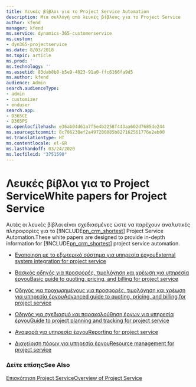 ```yaml
---
title: Λευκές βίβλοι για το Project Service Automation
description: Μια συλλογή από λευκές βίβλους για το Project Service
author: kfend
manager: kfend
ms.service: dynamics-365-customerservice
ms.custom:
- dyn365-projectservice
ms.date: 8/03/2018
ms.topic: article
ms.prod: ''
ms.technology: ''
ms.assetid: 83dab8b8-b5e9-4023-91a0-ffc6166fa9d5
ms.author: kfend
audience: Admin
search.audienceType:
- admin
- customizer
- enduser
search.app:
- D365CE
- D365PS
ms.openlocfilehash: e36ab04d61a7f5e4b2258f443aa602d7685de244
ms.sourcegitcommit: 8c786230ef2a497280885b827162561776e2eb00
ms.translationtype: HT
ms.contentlocale: el-GR
ms.lasthandoff: 03/24/2020
ms.locfileid: "3751590"
---
```

# <a name="white-papers-for-project-service"></a><span data-ttu-id="0e226-103">Λευκές βίβλοι για το Project Service</span><span class="sxs-lookup"><span data-stu-id="0e226-103">White papers for Project Service</span></span>

<span data-ttu-id="0e226-104">Αυτές οι λευκές βίβλοι είναι σχεδιασμένες ώστε να παρέχουν αναλυτικές πληροφορίες για το [!INCLUDE[pn_crm_shortest](../includes/pn-crm-shortest.md)] Project Service Automation.</span><span class="sxs-lookup"><span data-stu-id="0e226-104">These white papers are designed to provide in-depth information for [!INCLUDE[pn_crm_shortest](../includes/pn-crm-shortest.md)] project service automation.</span></span>

-   [<span data-ttu-id="0e226-105">Ενοποίηση με το εξωτερικό σύστημα για υπηρεσία έργου</span><span class="sxs-lookup"><span data-stu-id="0e226-105">External system integration for project service</span></span>](https://go.microsoft.com/fwlink/?LinkId=825445)

-   [<span data-ttu-id="0e226-106">Βασικός οδηγός για προσφορές, τιμολόγηση και χρέωση για υπηρεσία έργου</span><span class="sxs-lookup"><span data-stu-id="0e226-106">Basic guide to quoting, pricing, and billing for project service</span></span>](https://go.microsoft.com/fwlink/?LinkId=825241)

-   [<span data-ttu-id="0e226-107">Οδηγός για προχωρημένους για προσφορές, τιμολόγηση και χρέωση για υπηρεσία έργου</span><span class="sxs-lookup"><span data-stu-id="0e226-107">Advanced guide to quoting, pricing, and billing for project service</span></span>](https://go.microsoft.com/fwlink/?LinkId=825242)

-   [<span data-ttu-id="0e226-108">Οδηγός για σχεδιασμό και παρακολούθηση έργων για υπηρεσία έργου</span><span class="sxs-lookup"><span data-stu-id="0e226-108">Guide to project planning and tracking for project service</span></span>](https://go.microsoft.com/fwlink/?LinkId=825243)

-   [<span data-ttu-id="0e226-109">Αναφορά για υπηρεσία έργου</span><span class="sxs-lookup"><span data-stu-id="0e226-109">Reporting for project service</span></span>](https://go.microsoft.com/fwlink/?LinkId=825446)

-   [<span data-ttu-id="0e226-110">Διαχείριση πόρων για υπηρεσία έργου</span><span class="sxs-lookup"><span data-stu-id="0e226-110">Resource management for project service</span></span>](https://go.microsoft.com/fwlink/?LinkId=825244)

### <a name="see-also"></a><span data-ttu-id="0e226-111">Δείτε επίσης</span><span class="sxs-lookup"><span data-stu-id="0e226-111">See Also</span></span>
 [<span data-ttu-id="0e226-112">Επισκόπηση Project Service</span><span class="sxs-lookup"><span data-stu-id="0e226-112">Overview of Project Service</span></span>](../project-service/overview.md)
